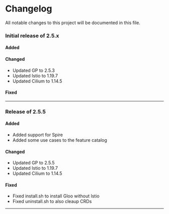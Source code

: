 # Changelog

All notable changes to this project will be documented in this file.

### Initial release of 2.5.x
#### Added
#### Changed
- Updated GP to 2.5.3
- Updated Istio to 1.19.7
- Updated Cilium to 1.14.5
#### Fixed
---
### Release of 2.5.5
#### Added
- Added support for Spire
- Added some use cases to the feature catalog
#### Changed
- Updated GP to 2.5.5
- Updated Istio to 1.19.7
- Updated Cilium to 1.14.5
#### Fixed
- Fixed install.sh to install Gloo without Istio
- Fixed uninstall.sh to also cleaup CRDs
---